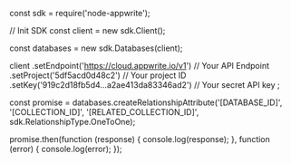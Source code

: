 const sdk = require('node-appwrite');

// Init SDK
const client = new sdk.Client();

const databases = new sdk.Databases(client);

client
    .setEndpoint('https://cloud.appwrite.io/v1') // Your API Endpoint
    .setProject('5df5acd0d48c2') // Your project ID
    .setKey('919c2d18fb5d4...a2ae413da83346ad2') // Your secret API key
;

const promise = databases.createRelationshipAttribute('[DATABASE_ID]', '[COLLECTION_ID]', '[RELATED_COLLECTION_ID]', sdk.RelationshipType.OneToOne);

promise.then(function (response) {
    console.log(response);
}, function (error) {
    console.log(error);
});
